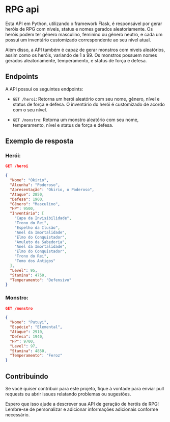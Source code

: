# RPG api

Esta API em Python, utilizando o framework Flask, é responsável por gerar heróis de RPG com níveis, status e nomes gerados aleatoriamente. Os heróis podem ter gênero masculino, feminino ou gênero neutro, e cada um possui um inventário customizado correspondente ao seu nível atual.

Além disso, a API também é capaz de gerar monstros com níveis aleatórios, assim como os heróis, variando de 1 a 99. Os monstros possuem nomes gerados aleatoriamente, temperamento, e status de força e defesa.

## Endpoints

A API possui os seguintes endpoints:

- `GET /heroi`: Retorna um herói aleatório com seu nome, gênero, nível e status de força e defesa. O inventário do herói é customizado de acordo com o seu nível.

- `GET /monstro`: Retorna um monstro aleatório com seu nome, temperamento, nível e status de força e defesa.

## Exemplo de resposta

### Herói:

```json
GET /heroi

{
  "Nome": "Okirio",
  "Alcunha": "Poderoso",
  "Apresentação": "Okirio, o Poderoso",
  "Ataque": 2850,
  "Defesa": 1900,
  "Gênero": "Masculino",
  "HP": 9500,
  "Inventário": [
    "Capa da Invisibilidade",
    "Trono do Rei",
    "Espelho da Ilusão",
    "Anel da Imortalidade",
    "Elmo do Conquistador",
    "Amuleto da Sabedoria",
    "Anel da Imortalidade",
    "Elmo do Conquistador",
    "Trono do Rei",
    "Tomo dos Antigos"
  ],
  "Level": 95,
  "Stamina": 4750,
  "Temperamento": "Defensivo"
}
```

### Monstro:

```json
GET /monstro

{
  "Nome": "Putuyi",
  "Espécie": "Elemental",
  "Ataque": 2910,
  "Defesa": 1940,
  "HP": 9700,
  "Level": 97,
  "Stamina": 4850,
  "Temperamento": "Feroz"
}
```

## Contribuindo

Se você quiser contribuir para este projeto, fique à vontade para enviar pull requests ou abrir issues relatando problemas ou sugestões.

Espero que isso ajude a descrever sua API de geração de heróis de RPG! Lembre-se de personalizar e adicionar informações adicionais conforme necessário.
